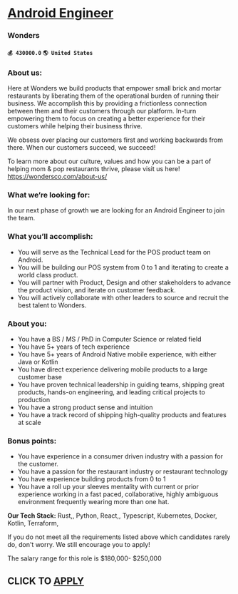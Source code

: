 # [Android Engineer](https://www.remotewlb.com/apply/android-engineer-70050)  
### Wonders  
#### `💰 430000.0` `🌎 United States`  

### About us:

Here at Wonders we build products that empower small brick and mortar restaurants by liberating them of the operational burden of running their business. We accomplish this by providing a frictionless connection between them and their customers through our platform. In-turn empowering them to focus on creating a better experience for their customers while helping their business thrive.

We obsess over placing our customers first and working backwards from there. When our customers succeed, we succeed!

To learn more about our culture, values and how you can be a part of helping mom & pop restaurants thrive, please visit us here! https://wondersco.com/about-us/

### What we’re looking for:

In our next phase of growth we are looking for an Android Engineer to join the team.

### What you’ll accomplish:

  * You will serve as the Technical Lead for the POS product team on Android.
  * You will be building our POS system from 0 to 1 and iterating to create a world class product.
  * You will partner with Product, Design and other stakeholders to advance the product vision, and iterate on customer feedback.
  * You will actively collaborate with other leaders to source and recruit the best talent to Wonders.

### About you:

  * You have a BS / MS / PhD in Computer Science or related field
  * You have 5+ years of tech experience
  * You have 5+ years of Android Native mobile experience, with either Java or Kotlin
  * You have direct experience delivering mobile products to a large customer base
  * You have proven technical leadership in guiding teams, shipping great products, hands-on engineering, and leading critical projects to production
  * You have a strong product sense and intuition
  * You have a track record of shipping high-quality products and features at scale

### Bonus points:

  * You have experience in a consumer driven industry with a passion for the customer.
  * You have a passion for the restaurant industry or restaurant technology
  * You have experience building products from 0 to 1
  * You have a roll up your sleeves mentality with current or prior experience working in a fast paced, collaborative, highly ambiguous environment frequently wearing more than one hat.  
  

 **Our Tech Stack:** Rust,, Python, React,, Typescript, Kubernetes, Docker, Kotlin, Terraform,

If you do not meet all the requirements listed above which candidates rarely do, don't worry. We still encourage you to apply!

The salary range for this role is $180,000- $250,000

  
## CLICK TO [APPLY](https://www.remotewlb.com/apply/android-engineer-70050)

